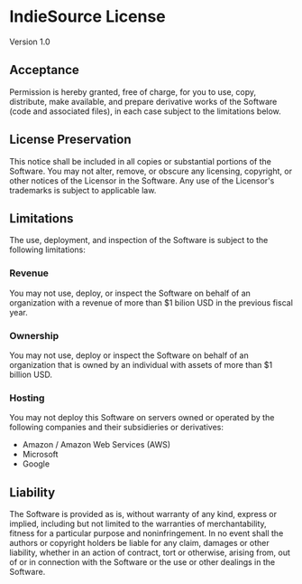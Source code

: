 # IndieSource License

Version 1.0

## Acceptance
Permission is hereby granted, free of charge, for you to use, copy, distribute, make available, and prepare derivative works of the Software (code and associated files), in each case subject to the limitations below.

## License Preservation
This notice shall be included in all copies or substantial portions of the Software. You may not alter, remove, or obscure any licensing, copyright, or other notices of the Licensor in the Software. Any use of the Licensor's trademarks is subject to applicable law.

## Limitations
The use, deployment, and inspection of the Software is subject to the following limitations:

### Revenue
You may not use, deploy, or inspect the Software on behalf of an organization with a revenue of more than $1 bilion USD in the previous fiscal year.

### Ownership
You may not use, deploy or inspect the Software on behalf of an organization that is owned by an individual with assets of more than $1 billion USD.

### Hosting
You may not deploy this Software on servers owned or operated by the following companies and their subsidieries or derivatives:

- Amazon / Amazon Web Services (AWS)
- Microsoft
- Google

## Liability
The Software is provided as is, without warranty of any kind, express or implied, including but not limited to the warranties of merchantability, fitness for a particular purpose and noninfringement. In no event shall the authors or copyright holders be liable for any claim, damages or other liability, whether in an action of contract, tort or otherwise, arising from, out of or in connection with the Software or the use or other dealings in the Software.